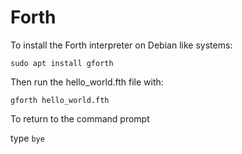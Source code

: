 # Forth

To install the Forth interpreter on Debian like systems:

`sudo apt install gforth`

Then run the hello_world.fth file with:

`gforth hello_world.fth`

To return to the command prompt 

type `bye`
